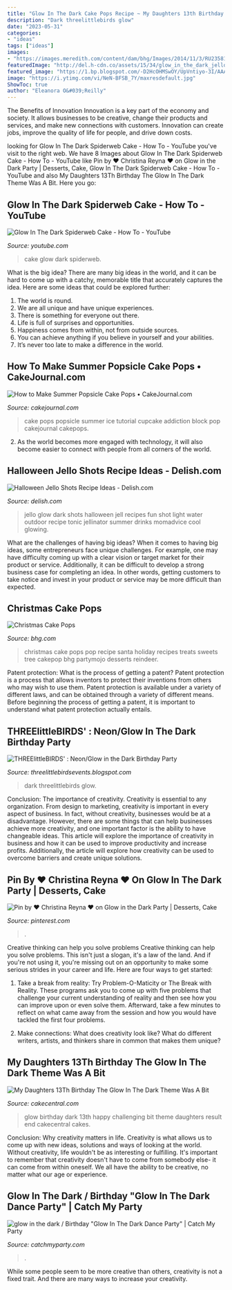 ```yaml
---
title: "Glow In The Dark Cake Pops Recipe ~ My Daughters 13th Birthday The Glow In The Dark Theme Was A Bit"
description: "Dark threelittlebirds glow"
date: "2023-05-31"
categories:
- "ideas"
tags: ["ideas"]
images:
- "https://images.meredith.com/content/dam/bhg/Images/2014/11/3/RU235814.jpg.rendition.largest.jpg"
featuredImage: "http://del.h-cdn.co/assets/15/34/glow_in_the_dark_jello_10.jpg"
featured_image: "https://1.bp.blogspot.com/-D2HcOHMSwOY/UpVntiyo-3I/AAAAAAAAEqk/3fKTnLb3gy8/s1600/IMG_1677.JPG"
image: "https://i.ytimg.com/vi/NeN-BFSB_7Y/maxresdefault.jpg"
ShowToc: true
author: "Eleanora O&#039;Reilly"
---
```



The Benefits of Innovation
Innovation is a key part of the economy and society. It allows businesses to be creative, change their products and services, and make new connections with customers. Innovation can create jobs, improve the quality of life for people, and drive down costs.

	

		
looking for Glow In The Dark Spiderweb Cake - How To - YouTube you've visit to the right web. We have 8 Images about Glow In The Dark Spiderweb Cake - How To - YouTube like Pin by ♥ Christina Reyna ♥ on Glow in the Dark Party | Desserts, Cake, Glow In The Dark Spiderweb Cake - How To - YouTube and also My Daughters 13Th Birthday The Glow In The Dark Theme Was A Bit. Here you go:
		
    
## Glow In The Dark Spiderweb Cake - How To - YouTube

<img loading=lazy src="https://i.ytimg.com/vi/NeN-BFSB_7Y/maxresdefault.jpg" onerror="this.onerror=null;this.src='https://tse2.mm.bing.net/th?id=OIP.A76kjT3y2EPK65RV9mOoSAHaEK&amp;pid=15.1';" alt="Glow In The Dark Spiderweb Cake - How To - YouTube">

_Source: youtube.com_

>cake glow dark spiderweb. 

	

What is the big idea?
There are many big ideas in the world, and it can be hard to come up with a catchy, memorable title that accurately captures the idea. Here are some ideas that could be explored further: 
1. The world is round. 
2. We are all unique and have unique experiences. 
3. There is something for everyone out there. 
4. Life is full of surprises and opportunities. 
5. Happiness comes from within, not from outside sources. 
6. You can achieve anything if you believe in yourself and your abilities. 
7. It’s never too late to make a difference in the world.

    
## How To Make Summer Popsicle Cake Pops • CakeJournal.com

<img loading=lazy src="http://cakejournal.com/wp-content/uploads/2013/09/Mail-Attachment-copy-21.jpeg" onerror="this.onerror=null;this.src='https://tse4.mm.bing.net/th?id=OIP.qxmabqntD9e7aDnmadayAQHaE7&amp;pid=15.1';" alt="How to Make Summer Popsicle Cake Pops • CakeJournal.com">

_Source: cakejournal.com_

>cake pops popsicle summer ice tutorial cupcake addiction block pop cakejournal cakepops. 

	

2. As the world becomes more engaged with technology, it will also become easier to connect with people from all corners of the world. 

    
## Halloween Jello Shots Recipe Ideas - Delish.com

<img loading=lazy src="http://del.h-cdn.co/assets/15/34/glow_in_the_dark_jello_10.jpg" onerror="this.onerror=null;this.src='https://tse1.mm.bing.net/th?id=OIP.yKdo-bpPkdQdBuu-pybwJQHaE8&amp;pid=15.1';" alt="Halloween Jello Shots Recipe Ideas - Delish.com">

_Source: delish.com_

>jello glow dark shots halloween jell recipes fun shot light water outdoor recipe tonic jellinator summer drinks momadvice cool glowing. 

	

What are the challenges of having big ideas?
When it comes to having big ideas, some entrepreneurs face unique challenges. For example, one may have difficulty coming up with a clear vision or target market for their product or service. Additionally, it can be difficult to develop a strong business case for completing an idea. In other words, getting customers to take notice and invest in your product or service may be more difficult than expected.

    
## Christmas Cake Pops

<img loading=lazy src="https://images.meredith.com/content/dam/bhg/Images/2014/11/3/RU235814.jpg.rendition.largest.jpg" onerror="this.onerror=null;this.src='https://tse4.mm.bing.net/th?id=OIP.KFhSP7_Dh73txxvV4pLbBgD6D6&amp;pid=15.1';" alt="Christmas Cake Pops">

_Source: bhg.com_

>christmas cake pops pop recipe santa holiday recipes treats sweets tree cakepop bhg partymojo desserts reindeer. 

	

Patent protection: What is the process of getting a patent?
Patent protection is a process that allows inventors to protect their inventions from others who may wish to use them. Patent protection is available under a variety of different laws, and can be obtained through a variety of different means. Before beginning the process of getting a patent, it is important to understand what patent protection actually entails.

    
## THREElittleBIRDS&#039; : Neon/Glow In The Dark Birthday Party

<img loading=lazy src="https://1.bp.blogspot.com/-D2HcOHMSwOY/UpVntiyo-3I/AAAAAAAAEqk/3fKTnLb3gy8/s1600/IMG_1677.JPG" onerror="this.onerror=null;this.src='https://tse3.mm.bing.net/th?id=OIP.FYJg2IzFeDxdzp4BcYwffgHaFy&amp;pid=15.1';" alt="THREElittleBIRDS&#039; : Neon/Glow in the Dark Birthday Party">

_Source: threelittlebirdsevents.blogspot.com_

>dark threelittlebirds glow. 

	

Conclusion: The importance of creativity.
Creativity is essential to any organization. From design to marketing, creativity is important in every aspect of business. In fact, without creativity, businesses would be at a disadvantage. However, there are some things that can help businesses achieve more creativity, and one important factor is the ability to have changeable ideas. 
This article will explore the importance of creativity in business and how it can be used to improve productivity and increase profits. Additionally, the article will explore how creativity can be used to overcome barriers and create unique solutions.

    
## Pin By ♥ Christina Reyna ♥ On Glow In The Dark Party | Desserts, Cake

<img loading=lazy src="https://i.pinimg.com/originals/fc/75/8c/fc758c71ecc39ae9496c8a8d3b665169.jpg" onerror="this.onerror=null;this.src='https://tse2.mm.bing.net/th?id=OIP.CPGBaJw7rPScP79SwhcFiwHaJH&amp;pid=15.1';" alt="Pin by ♥ Christina Reyna ♥ on Glow in the Dark Party | Desserts, Cake">

_Source: pinterest.com_

>. 

	

Creative thinking can help you solve problems
Creative thinking can help you solve problems. This isn't just a slogan, it's a law of the land. And if you're not using it, you're missing out on an opportunity to make some serious strides in your career and life. Here are four ways to get started: 
1. Take a break from reality: Try Problem-O-Maticity or The Break with Reality. These programs ask you to come up with five problems that challenge your current understanding of reality and then see how you can improve upon or even solve them. Afterward, take a few minutes to reflect on what came away from the session and how you would have tackled the first four problems. 

2. Make connections: What does creativity look like? What do different writers, artists, and thinkers share in common that makes them unique?

    
## My Daughters 13Th Birthday The Glow In The Dark Theme Was A Bit

<img loading=lazy src="https://cdn001.cakecentral.com/gallery/2015/03/100x100_713380ZidM_image.jpg" onerror="this.onerror=null;this.src='https://tse2.mm.bing.net/th?id=OIP.a5kCC8WT9qbfcPBo1Dz3FgHaFF&amp;pid=15.1';" alt="My Daughters 13Th Birthday The Glow In The Dark Theme Was A Bit">

_Source: cakecentral.com_

>glow birthday dark 13th happy challenging bit theme daughters result end cakecentral cakes. 

	

Conclusion: Why creativity matters in life.
Creativity is what allows us to come up with new ideas, solutions and ways of looking at the world. Without creativity, life wouldn't be as interesting or fulfilling. It's important to remember that creativity doesn't have to come from somebody else- it can come from within oneself. We all have the ability to be creative, no matter what our age or experience.

    
## Glow In The Dark / Birthday &quot;Glow In The Dark Dance Party&quot; | Catch My Party

<img loading=lazy src="https://photos-cdn.catchmyparty.com/POD/photos/0173/0434/image.jpg" onerror="this.onerror=null;this.src='https://tse3.mm.bing.net/th?id=OIP.rUVzPFLqvizj4t-FKKSSZgHaFt&amp;pid=15.1';" alt="glow in the dark / Birthday &quot;Glow In The Dark Dance Party&quot; | Catch My Party">

_Source: catchmyparty.com_

>. 

	

While some people seem to be more creative than others, creativity is not a fixed trait. And there are many ways to increase your creativity.

